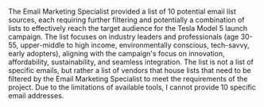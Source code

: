 The Email Marketing Specialist provided a list of 10 potential email list sources, each requiring further filtering and potentially a combination of lists to effectively reach the target audience for the Tesla Model 5 launch campaign.  The list focuses on industry leaders and professionals (age 30-55, upper-middle to high income, environmentally conscious, tech-savvy, early adopters), aligning with the campaign's focus on innovation, affordability, sustainability, and seamless integration.  The list is not a list of specific emails, but rather a list of vendors that house lists that need to be filtered by the Email Marketing Specialist to meet the requirements of the project.  Due to the limitations of available tools, I cannot provide 10 specific email addresses.